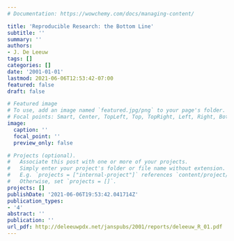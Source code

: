 ```yaml
---
# Documentation: https://wowchemy.com/docs/managing-content/

title: 'Reproducible Research: the Bottom Line'
subtitle: ''
summary: ''
authors:
- J. De Leeuw
tags: []
categories: []
date: '2001-01-01'
lastmod: 2021-06-06T12:53:42-07:00
featured: false
draft: false

# Featured image
# To use, add an image named `featured.jpg/png` to your page's folder.
# Focal points: Smart, Center, TopLeft, Top, TopRight, Left, Right, BottomLeft, Bottom, BottomRight.
image:
  caption: ''
  focal_point: ''
  preview_only: false

# Projects (optional).
#   Associate this post with one or more of your projects.
#   Simply enter your project's folder or file name without extension.
#   E.g. `projects = ["internal-project"]` references `content/project/deep-learning/index.md`.
#   Otherwise, set `projects = []`.
projects: []
publishDate: '2021-06-06T19:53:42.041714Z'
publication_types:
- '4'
abstract: ''
publication: ''
url_pdf: http://deleeuwpdx.net/janspubs/2001/reports/deleeuw_R_01.pdf
---
```

